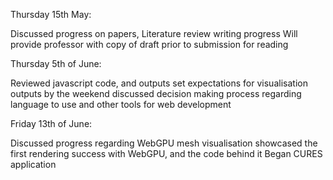 
Thursday 15th May:

Discussed progress on papers,
Literature review writing progress
Will provide professor with copy of draft prior to submission for reading

Thursday 5th of June:

Reviewed javascript code, and outputs
set expectations for visualisation outputs by the weekend
discussed decision making process regarding language to use and other tools for web development

Friday 13th of June:

Discussed progress regarding WebGPU mesh visualisation
showcased the first rendering success with WebGPU, and the code behind it
Began CURES application




